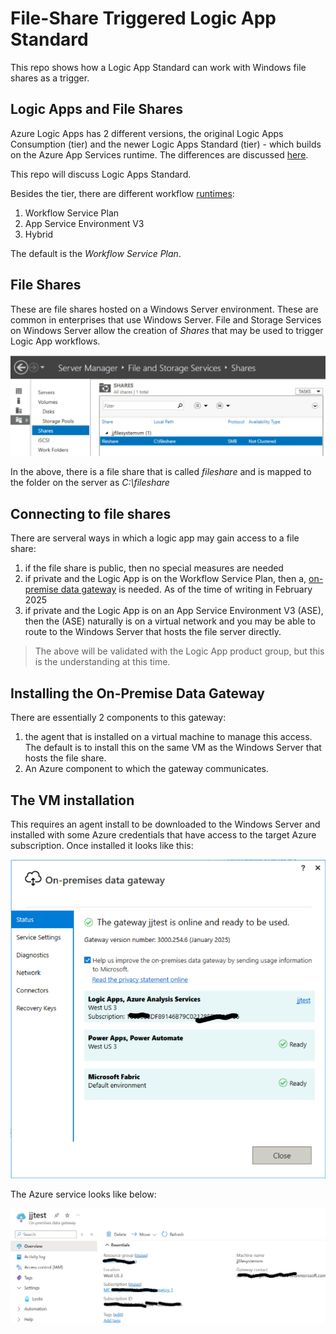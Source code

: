 # File-Share Triggered Logic App Standard

This repo shows how a Logic App Standard can work with Windows file shares as a trigger.

## Logic Apps and File Shares
Azure Logic Apps has 2 different versions, the original Logic Apps Consumption (tier) and the newer Logic Apps Standard (tier) - which builds on the Azure App Services runtime. The differences are discussed [here](https://learn.microsoft.com/en-us/azure/logic-apps/single-tenant-overview-compare).

This repo will discuss Logic Apps Standard.

Besides the tier, there are different workflow [runtimes](https://learn.microsoft.com/en-us/azure/logic-apps/create-single-tenant-workflows-azure-portal#create-a-standard-logic-app-resource):
1. Workflow Service Plan
2. App Service Environment V3
3. Hybrid

The default is the *Workflow Service Plan*.

## File Shares
These are file shares hosted on a Windows Server environment. These are common in enterprises that use Windows Server. File and Storage Services on Windows Server allow the creation of *Shares* that may be used to trigger Logic App workflows.

![alt text](./images/file-share-windows-server.png "Windows Server File and Storage Services")

In the above, there is a file share that is called *fileshare* and is mapped to the folder on the server as *C:\\fileshare*

## Connecting to file shares
There are serveral ways in which a logic app may gain access to a file share:
1. if the file share is public, then no special measures are needed
2. if private and the Logic App is on the Workflow Service Plan, then a, [on-premise data gateway](https://learn.microsoft.com/en-us/data-integration/gateway/service-gateway-onprem) is needed. As of the time of writing in February 2025
3. if private and the Logic App is on an App Service Environment V3 (ASE), then the (ASE) naturally is on a virtual network and you may be able to route to the Windows Server that hosts the file server directly.

 > The above will be validated with the Logic App product group, but this is the understanding at this time.

## Installing the On-Premise Data Gateway
There are essentially 2 components to this gateway:
1. the agent that is installed on a virtual machine to manage this access. The default is to install this on the same VM as the Windows Server that hosts the file share.
2. An Azure component to which the gateway communicates.

## The VM installation
This requires an agent install to be downloaded to the Windows Server and installed with some Azure credentials that have access to the target Azure subscription.
Once installed it looks like this:

![alt text](./images/file-share-data-gateway-installed.png "On-premise data gateway installed on VM")

The Azure service looks like below:

![alt text](./images/file-share-data-gateway-azure.png "On-premise data gateway on Azure")

